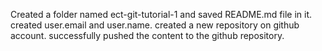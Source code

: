 Created a folder named ect-git-tutorial-1 and saved README.md file in it.
created user.email and user.name.
created a new repository on github account. 
successfully pushed the content to the github repository.
